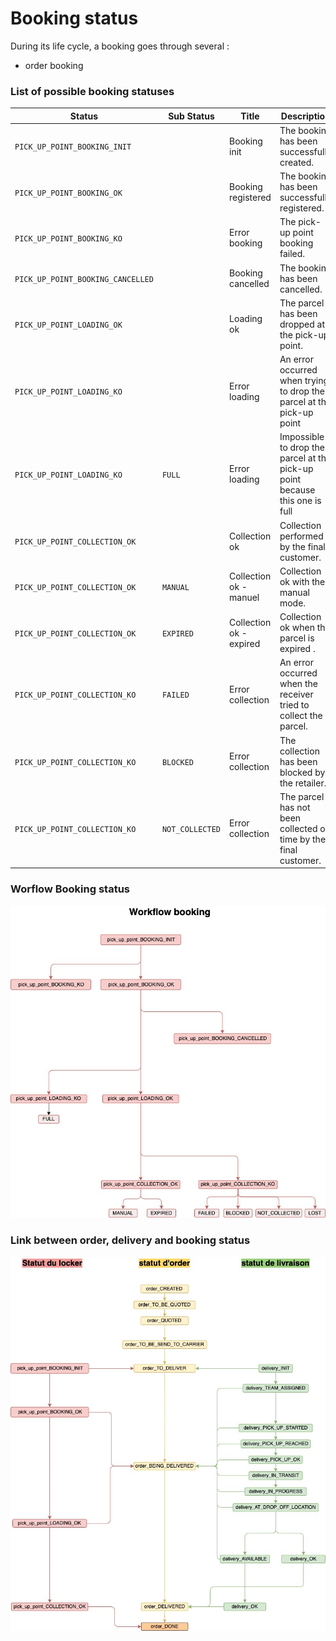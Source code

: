 # Booking status 

During its life cycle, a booking goes through several :

- order booking

### List of possible booking statuses

| Status                            |Sub Status                    | Title                    | Description                                                                |
| --------------------------------- | ------------------------| ------------------------ | -------------------------------------------------------------------------- |
| `PICK_UP_POINT_BOOKING_INIT`                   | | Booking init         | The booking has been successfully created.                        |
| `PICK_UP_POINT_BOOKING_OK`                   | | Booking registered         | The booking has been successfully registered.                        |
| `PICK_UP_POINT_BOOKING_KO`                   | | Error booking | The pick-up point booking failed.                        |
| `PICK_UP_POINT_BOOKING_CANCELLED`                  | | Booking cancelled         | The booking has been cancelled.                         |
| `PICK_UP_POINT_LOADING_OK`                   | | Loading ok         | The parcel has been dropped at the pick-up point.                        |
| `PICK_UP_POINT_LOADING_KO`                   | | Error loading        | An error occurred when trying to drop the parcel at the pick-up point                |
| `PICK_UP_POINT_LOADING_KO`                   |`FULL`| Error loading        | Impossible to drop the parcel at the pick-up point because this one is full                |
| `PICK_UP_POINT_COLLECTION_OK`                   | | Collection ok         | Collection performed by the final customer.                        |
| `PICK_UP_POINT_COLLECTION_OK`                  |`MANUAL` | Collection ok - manuel         | Collection ok with the manual mode.                        |
| `PICK_UP_POINT_COLLECTION_OK`               |`EXPIRED`  | Collection ok - expired         | Collection ok when the parcel is expired .                        |
| `PICK_UP_POINT_COLLECTION_KO`                |`FAILED` | Error collection         | An error occurred when the receiver tried to collect the parcel.                       |
| `PICK_UP_POINT_COLLECTION_KO`                |`BLOCKED` | Error collection         | The collection has been blocked by the retailer.                        |
| `PICK_UP_POINT_COLLECTION_KO`                |`NOT_COLLECTED` | Error collection         | The parcel has not been collected on time by the final customer.                        |

### Worflow Booking status

![SPIDER - Workflow statuts-workflow booking.jpg](<../../../assets/images/SPIDER - Workflow statuts-workflow booking.jpg>)

### Link between order, delivery and booking status
![SPIDER - Workflow statuts-status(2).jpg](<../../../assets/images/SPIDER - Workflow statuts-status(2).jpg>)





